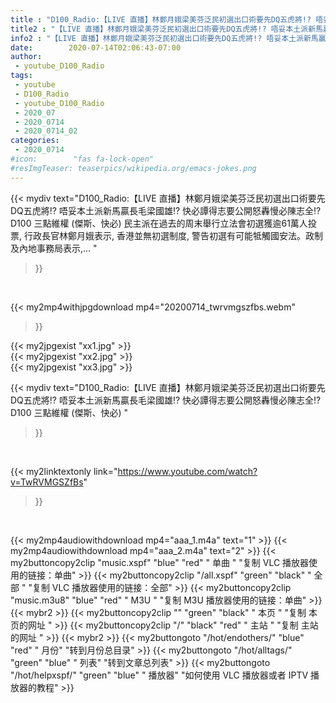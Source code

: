 ```yaml
---
title : "D100_Radio:【LIVE 直播】林鄭月娥梁美芬泛民初選出口術要先DQ五虎將!? 唔妥本土派新馬贏長毛梁國雄!? 快必譚得志要公開怒轟慢必陳志全!?  D100 三點維權 (傑斯、快必) "
title2 : "【LIVE 直播】林鄭月娥梁美芬泛民初選出口術要先DQ五虎將!? 唔妥本土派新馬贏長毛梁國雄!? 快必譚得志要公開怒轟慢必陳志全!?  D100 三點維權 (傑斯、快必) "
info2 : "【LIVE 直播】林鄭月娥梁美芬泛民初選出口術要先DQ五虎將!? 唔妥本土派新馬贏長毛梁國雄!? 快必譚得志要公開怒轟慢必陳志全!? D100 三點維權 (傑斯、快必) 民主派在過去的周末舉行立法會初選獲逾61萬人投票, 行政長官林鄭月娥表示, 香港並無初選制度, 警告初選有可能牴觸國安法。政制及內地事務局表示,... "
date:        2020-07-14T02:06:43-07:00
author:
 - youtube_D100_Radio
tags:
 - youtube
 - D100_Radio
 - youtube_D100_Radio
 - 2020_07
 - 2020_0714
 - 2020_0714_02
categories:
 - 2020_0714
#icon:        "fas fa-lock-open"
#resImgTeaser: teaserpics/wikipedia.org/emacs-jokes.png
---
```


{{< mydiv text="D100_Radio:【LIVE 直播】林鄭月娥梁美芬泛民初選出口術要先DQ五虎將!? 唔妥本土派新馬贏長毛梁國雄!? 快必譚得志要公開怒轟慢必陳志全!? D100 三點維權 (傑斯、快必) 民主派在過去的周末舉行立法會初選獲逾61萬人投票, 行政長官林鄭月娥表示, 香港並無初選制度, 警告初選有可能牴觸國安法。政制及內地事務局表示,... "
>}}
<br>


{{< my2mp4withjpgdownload mp4="20200714_twrvmgszfbs.webm"
>}}

{{< my2jpgexist "xx1.jpg" >}}<br>
{{< my2jpgexist "xx2.jpg" >}}<br>
{{< my2jpgexist "xx3.jpg" >}}<br>



{{< mydiv text="D100_Radio:【LIVE 直播】林鄭月娥梁美芬泛民初選出口術要先DQ五虎將!? 唔妥本土派新馬贏長毛梁國雄!? 快必譚得志要公開怒轟慢必陳志全!?  D100 三點維權 (傑斯、快必) "
>}}
<br>

{{< my2linktextonly link="https://www.youtube.com/watch?v=TwRVMGSZfBs"
>}}


<br>

{{< my2mp4audiowithdownload mp4="aaa_1.m4a"    text="1" >}}
{{< my2mp4audiowithdownload mp4="aaa_2.m4a"    text="2" >}}
{{< my2buttoncopy2clip "music.xspf"        "blue"   "red"    " 单曲 "  "复制 VLC 播放器使用的链接：单曲" >}} {{< my2buttoncopy2clip "/all.xspf"         "green"  "black"  " 全部 "  "复制 VLC 播放器使用的链接：全部" >}} {{< my2buttoncopy2clip "music.m3u8"        "blue"   "red"    " M3U  "    "复制 M3U 播放器使用的链接：单曲" >}} {{< mybr2 >}} {{< my2buttoncopy2clip ""                  "green"  "black"  " 本页 "    "复制 本页的网址 " >}} {{< my2buttoncopy2clip "/"                 "black"  "red"    " 主站 "    "复制 主站的网址 " >}} {{< mybr2 >}} {{< my2buttongoto      "/hot/endothers/"   "blue"   "red"    " 月份"   "转到月份总目录" >}} {{< my2buttongoto      "/hot/alltags/"     "green"  "blue"   " 列表"   "转到文章总列表" >}} {{< my2buttongoto      "/hot/helpxspf/"    "green"  "blue"   " 播放器" "如何使用 VLC 播放器或者 IPTV 播放器的教程" >}} 
